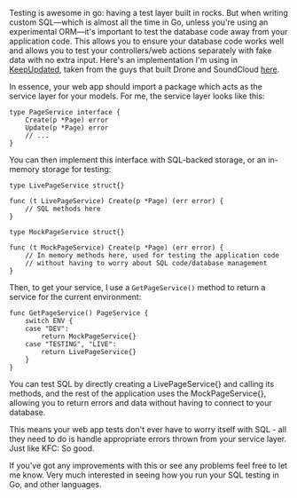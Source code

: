 Testing is awesome in go: having a test layer built in rocks. But when writing 
custom SQL—which is almost all the time in Go, unless you're using an 
experimental ORM—it's important to test the database code away from your
application code. This allows you to ensure your database code works well and
allows you to test your controllers/web actions separately with fake data with
no extra input.  Here's an implementation I'm using in
[KeepUpdated](http://keepupdated.co), taken from the guys that built Drone and
SoundCloud
[here](https://groups.google.com/forum/#!topic/golang-nuts/9i01tuVo-1E).

In essence, your web app should import a package which acts as the service layer
for your models. For me, the service layer looks like this:

<pre><code data-language="go">type PageService interface {
	Create(p *Page) error
	Update(p *Page) error
	// ...
}
</code></pre>

You can then implement this interface with SQL-backed storage, or an in-memory
storage for testing:

<pre><code data-language="go">type LivePageService struct{}

func (t LivePageService) Create(p *Page) (err error) {
	// SQL methods here
}

type MockPageService struct{}

func (t MockPageService) Create(p *Page) (err error) {
	// In memory methods here, used for testing the application code
	// without having to worry about SQL code/database management
}
</code></pre>

Then, to get your service, I use a `GetPageService()` method to return a service
for the current environment:

<pre><code data-language="go">func GetPageService() PageService {
	switch ENV {
	case "DEV":
		return MockPageService{}
	case "TESTING", "LIVE":
		return LivePageService{}
	}
}
</code></pre>

You can test SQL by directly creating a LivePageService{} and calling its
methods, and the rest of the application uses the MockPageService{}, allowing
you to return errors and data without having to connect to your database.

This means your web app tests don't ever have to worry itself with SQL - all
they need to do is handle appropriate errors thrown from your service layer.
Just like KFC: So good.

If you've got any improvements with this or see any problems feel free to let me
know. Very much interested in seeing how you run your SQL testing in Go, and
other languages.
